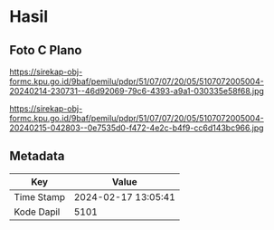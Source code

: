 # Hasil

## Foto C Plano

https://sirekap-obj-formc.kpu.go.id/9baf/pemilu/pdpr/51/07/07/20/05/5107072005004-20240214-230731--46d92069-79c6-4393-a9a1-030335e58f68.jpg

https://sirekap-obj-formc.kpu.go.id/9baf/pemilu/pdpr/51/07/07/20/05/5107072005004-20240215-042803--0e7535d0-f472-4e2c-b4f9-cc6d143bc966.jpg


## Metadata

| Key        | Value               |
| ---------- | ------------------- |
| Time Stamp | 2024-02-17 13:05:41 |
| Kode Dapil | 5101                |



